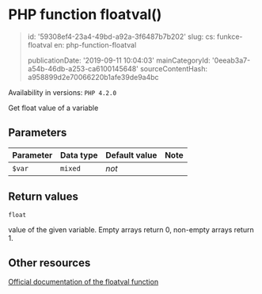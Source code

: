 PHP function floatval()
=======================

> id: '59308ef4-23a4-49bd-a92a-3f6487b7b202'
> slug:
> 	cs: funkce-floatval
> 	en: php-function-floatval
> 
> publicationDate: '2019-09-11 10:04:03'
> mainCategoryId: '0eeab3a7-a54b-46db-a253-ca6100145648'
> sourceContentHash: a958899d2e70066220b1afe39de9a4bc

Availability in versions: `PHP 4.2.0`

Get float value of a variable


Parameters
--------------

| Parameter | Data type | Default value | Note |
|-----|-----|-----|-----|
| `$var` | `mixed` | *not* | |


Return values
----------------

`float`

value of the given variable. Empty arrays return 0, non-empty arrays return 1.

Other resources
------------

[Official documentation of the floatval function](https://www.php.net/manual/en/function.floatval.php)
